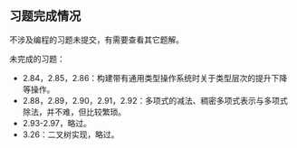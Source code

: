 ## 习题完成情况

不涉及编程的习题未提交，有需要查看其它题解。

未完成的习题：
- 2.84，2.85，2.86：构建带有通用类型操作系统时关于类型层次的提升下降等操作。
- 2.88，2.89，2.90，2.91，2.92：多项式的减法、稠密多项式表示与多项式除法，并不难，但比较繁琐。
- 2.93-2.97，略过。
- 3.26：二叉树实现，略过。